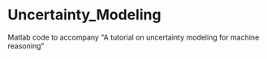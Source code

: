 # Uncertainty_Modeling
 Matlab code to accompany "A tutorial on uncertainty modeling for machine reasoning"
